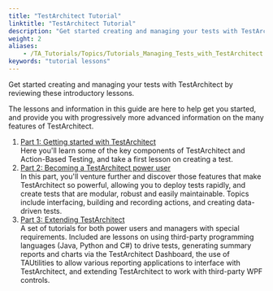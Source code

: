 ```yaml
--- 
title: "TestArchitect Tutorial"
linktitle: "TestArchitect Tutorial"
description: "Get started creating and managing your tests with TestArchitect by reviewing these introductory lessons."
weight: 2
aliases: 
    - /TA_Tutorials/Topics/Tutorials_Managing_Tests_with_TestArchitect.html
keywords: "tutorial lessons"
---
```


Get started creating and managing your tests with TestArchitect by reviewing these introductory lessons.

The lessons and information in this guide are here to help get you started, and provide you with progressively more advanced information on the many features of TestArchitect.

1.  [Part 1: Getting started with TestArchitect](/TA_Tutorials/Topics/tut_part1_getting_started.html)  
Here you'll learn some of the key components of TestArchitect and Action-Based Testing, and take a first lesson on creating a test.
2.  [Part 2: Becoming a TestArchitect power user](/TA_Tutorials/Topics/tut_part2_becoming_power_user.html)  
In this part, you'll venture further and discover those features that make TestArchitect so powerful, allowing you to deploy tests rapidly, and create tests that are modular, robust and easily maintainable. Topics include interfacing, building and recording actions, and creating data-driven tests.
3.  [Part 3: Extending TestArchitect](/TA_Tutorials/Topics/tut_part3_extending_TA.html)  
A set of tutorials for both power users and managers with special requirements. Included are lessons on using third-party programming languages \(Java, Python and C\#\) to drive tests, generating summary reports and charts via the TestArchitect Dashboard, the use of TAUtilities to allow various reporting applications to interface with TestArchitect, and extending TestArchitect to work with third-party WPF controls.

